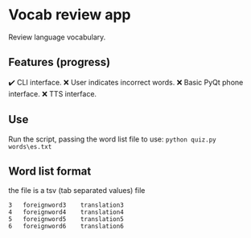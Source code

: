 # Vocab review app

Review language vocabulary.

## Features (progress)

:heavy_check_mark: CLI interface.
:x: User indicates incorrect words.
:x: Basic PyQt phone interface.
:x: TTS interface.

## Use
Run the script, passing the word list file to use:
`python quiz.py words\es.txt`

## Word list format
the file is a tsv (tab separated values) file
```
3	foreignword3	translation3
4	foreignword4	translation4
5	foreignword5	translation5
6	foreignword6	translation6
```
